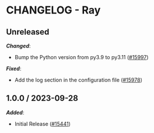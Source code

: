 # CHANGELOG - Ray

## Unreleased

***Changed***:

* Bump the Python version from py3.9 to py3.11 ([#15997](https://github.com/DataDog/integrations-core/pull/15997))

***Fixed***:

* Add the log section in the configuration file ([#15978](https://github.com/DataDog/integrations-core/pull/15978))

## 1.0.0 / 2023-09-28

***Added***:

* Initial Release ([#15441](https://github.com/DataDog/integrations-core/pull/15441))
